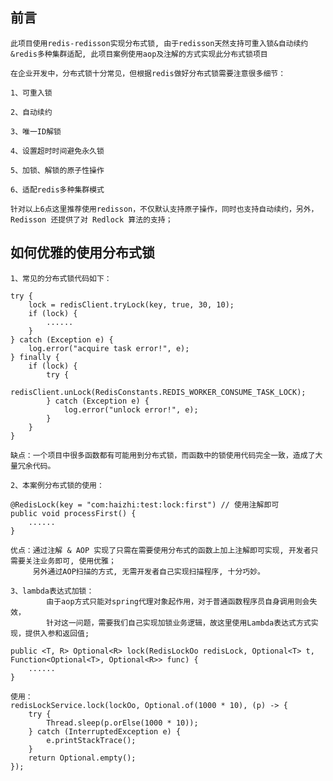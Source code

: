 ## 前言

    此项目使用redis-redisson实现分布式锁, 由于redisson天然支持可重入锁&自动续约&redis多种集群适配, 此项目案例使用aop及注解的方式实现此分布式锁项目
    
    在企业开发中，分布式锁十分常见，但根据redis做好分布式锁需要注意很多细节：
    
    1、可重入锁
    
    2、自动续约
    
    3、唯一ID解锁
    
    4、设置超时时间避免永久锁
    
    5、加锁、解锁的原子性操作
    
    6、适配redis多种集群模式
    
    针对以上6点这里推荐使用redisson，不仅默认支持原子操作，同时也支持自动续约，另外，Redisson 还提供了对 Redlock 算法的支持；
    
## 如何优雅的使用分布式锁

    1、常见的分布式锁代码如下：
    
    try {
        lock = redisClient.tryLock(key, true, 30, 10);
        if (lock) {
            ......
        }
    } catch (Exception e) {
        log.error("acquire task error!", e);
    } finally {
        if (lock) {
            try {
                redisClient.unLock(RedisConstants.REDIS_WORKER_CONSUME_TASK_LOCK);
            } catch (Exception e) {
                log.error("unlock error!", e);
            }
        }
    }
    
    缺点：一个项目中很多函数都有可能用到分布式锁，而函数中的锁使用代码完全一致，造成了大量冗余代码。
    
    2、本案例分布式锁的使用：
    
    @RedisLock(key = "com:haizhi:test:lock:first") // 使用注解即可
    public void processFirst() {
        ......
    }
    
    优点：通过注解 & AOP 实现了只需在需要使用分布式的函数上加上注解即可实现, 开发者只需要关注业务即可, 使用优雅；
         另外通过AOP扫描的方式, 无需开发者自己实现扫描程序, 十分巧妙。
         
    3、lambda表达式加锁：
            由于aop方式只能对spring代理对象起作用，对于普通函数程序员自身调用则会失效，
            针对这一问题，需要我们自己实现加锁业务逻辑，故这里使用Lambda表达式方式实现，提供入参和返回值;
        
    public <T, R> Optional<R> lock(RedisLockOo redisLock, Optional<T> t, Function<Optional<T>, Optional<R>> func) {
        ......
    }
    
    使用：
    redisLockService.lock(lockOo, Optional.of(1000 * 10), (p) -> {
        try {
            Thread.sleep(p.orElse(1000 * 10));
        } catch (InterruptedException e) {
            e.printStackTrace();
        }
        return Optional.empty();
    });
